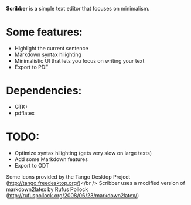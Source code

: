 **Scribber** is a simple text editor that focuses on minimalism.

# Some features:

* Highlight the current sentence
* Markdown syntax hilighting
* Minimalistic UI that lets you focus on writing your text
* Export to PDF

# Dependencies:

* GTK+
* pdflatex

# TODO:

* Optimize syntax hilighting (gets very slow on large texts)
* Add some Markdown features
* Export to ODT


Some icons provided by the Tango Desktop Project (http://tango.freedesktop.org/)</br />
Scribber uses a modified version of markdown2latex by Rufus Pollock (http://rufuspollock.org/2008/06/23/markdown2latex/)
